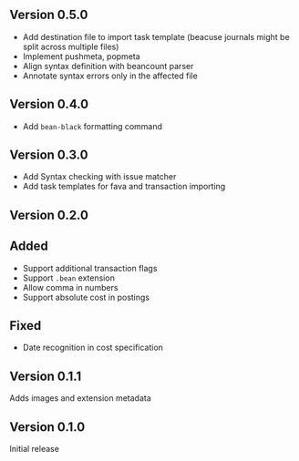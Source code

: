 ## Version 0.5.0
- Add destination file to import task template (beacuse journals might be split across multiple files)
- Implement pushmeta, popmeta
- Align syntax definition with beancount parser
- Annotate syntax errors only in the affected file

## Version 0.4.0
- Add `bean-black` formatting command


## Version 0.3.0
- Add Syntax checking with issue matcher
- Add task templates for fava and transaction importing


## Version 0.2.0

## Added
- Support additional transaction flags
- Support `.bean` extension
- Allow comma in numbers
- Support absolute cost in postings

## Fixed
- Date recognition in cost specification


## Version 0.1.1

Adds images and extension metadata


## Version 0.1.0

Initial release
